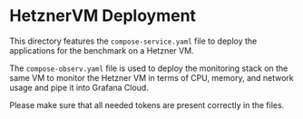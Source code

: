 # HetznerVM Deployment

This directory features the `compose-service.yaml` file to deploy the applications for the benchmark on a Hetzner VM.

The `compose-observ.yaml` file is used to deploy the monitoring stack on the same VM to monitor the Hetzner VM in terms of CPU, memory, and network usage and pipe it into Grafana Cloud.

Please make sure that all needed tokens are present correctly in the files.